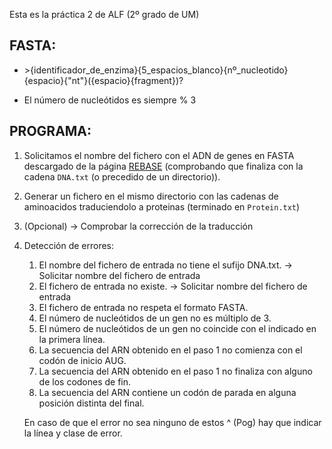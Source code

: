Esta es la práctica 2 de ALF (2º grado de UM)

## FASTA:

- \>{identificador_de_enzima}{5_espacios_blanco}{nº_nucleotido}{espacio}{"nt"}({espacio}{fragment})?

- El número de nucleótidos es siempre % 3

## PROGRAMA:

1. Solicitamos el nombre del fichero con el ADN de genes en FASTA descargado de la página [REBASE](http://rebase.neb.com/rebase/rebase.seqs.html) (comprobando que finaliza con la cadena `DNA.txt` (o precedido de un directorio)).

2. Generar un fichero en el mismo directorio con las cadenas de aminoacidos traduciendolo a proteinas (terminado en `Protein.txt`)

3. (Opcional) -> Comprobar la corrección de la traducción

4. Detección de errores:
    1. El nombre del fichero de entrada no tiene el sufijo DNA.txt. -> Solicitar nombre del fichero de entrada
    2. El fichero de entrada no existe.  -> Solicitar nombre del fichero de entrada
    3. El fichero de entrada no respeta el formato FASTA. 
    4. El número de nucleótidos de un gen no es múltiplo de 3. 
    5. El número de nucleótidos de un gen no coincide con el indicado en la primera línea. 
    6. La secuencia del ARN obtenido en el paso 1 no comienza con el codón de inicio AUG. 
    7. La secuencia del ARN obtenido en el paso 1 no finaliza con alguno de los codones de fin. 
    8. La secuencia del ARN contiene un codón de parada en alguna posición distinta del final. 

    En caso de que el error no sea ninguno de estos ^ (Pog) hay que indicar la línea y clase de error.
